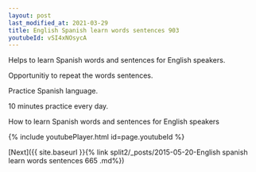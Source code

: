 ```yaml
---
layout: post
last_modified_at: 2021-03-29
title: English Spanish learn words sentences 903 
youtubeId: vSI4xNOsycA
---
```

 
 
Helps to learn Spanish words and sentences for English speakers.

Opportunitiy to repeat the words sentences. 

Practice Spanish language. 
 
10 minutes practice every day. 
 
How to learn Spanish words and sentences for English speakers 
 
{% include youtubePlayer.html id=page.youtubeId %}
 
 
[Next]({{ site.baseurl }}{% link  split2/_posts/2015-05-20-English spanish learn words sentences 665 .md%})
 
